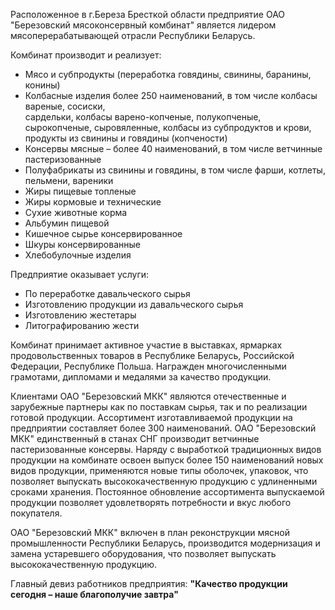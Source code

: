 ﻿Расположенное в г.Береза Бресткой области предприятие ОАО "Березовский мясоконсервный комбинат" является лидером мясоперерабатывающей отрасли Республики Беларусь.

Комбинат производит и реализует:

* Мясо и субпродукты (переработка говядины, свинины, баранины, конины)    
* Колбасные изделия более 250 наименований, в том числе колбасы вареные, сосиски,    
сардельки, колбасы варено-копченые, полукопченые, сырокопченые, сыровяленные, 
колбасы из субпродуктов и крови, продукты из свинины и говядины (копчености)
* Консервы мясные – более 40 наименований, в том числе ветчинные пастеризованные
* Полуфабрикаты из свинины и говядины, в том числе фарши, котлеты, пельмени, вареники
* Жиры пищевые топленые
* Жиры кормовые и технические
* Сухие животные корма
* Альбумин пищевой
* Кишечное сырье консервированное
* Шкуры консервированные
* Хлебобулочные изделия

Предприятие оказывает услуги:

* По переработке давальческого сырья
* Изготовлению продукции из давальческого сырья
* Изготовлению жестетары
* Литографированию жести

Комбинат принимает активное участие в выставках, ярмарках продовольственных товаров в Республике Беларусь, Российской Федерации, Республике Польша. Награжден многочисленными грамотами, дипломами и медалями за качество продукции.

Клиентами ОАО "Березовский МКК" являются отечественные и зарубежные партнеры как по поставкам сырья, так и по реализации готовой продукции. Ассортимент изготавливаемой продукции на предприятии составляет более 300 наименований. ОАО "Березовский МКК" единственный в станах СНГ производит ветчинные пастеризованные консервы. Наряду с выработкой традиционных видов продукции на комбинате освоен выпуск более 150 наименований новых видов продукции, применяются новые типы оболочек, упаковок, что позволяет выпускать высококачественную продукцию с удлиненными сроками хранения. Постоянное обновление ассортимента выпускаемой продукции позволяет удовлетворять потребности и вкус любого покупателя.

ОАО "Березовский МКК" включен в план реконструкции мясной промышленности Республики Беларусь, производится модернизация и замена устаревшего оборудования, что позволяет выпускать высококачественную продукцию.

Главный девиз работников предприятия: **"Качество продукции сегодня – наше благополучие завтра"**
